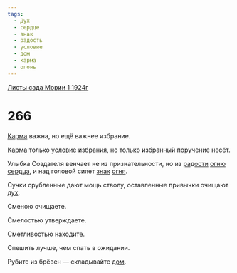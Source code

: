 ```yaml
---
tags:
  - Дух
  - сердце
  - знак
  - радость
  - условие
  - дом
  - карма
  - огонь
---
```


[Листы сада Мории 1 1924г](/agni/1924)

# 266
[Карма](/tag/#карма) важна, но ещё важнее избрание.   

[Карма](/tag/#карма) только [условие](/tag/#условие) избрания, но только избранный поручение несёт.   

Улыбка Создателя венчает не из признательности, но из [радости](/tag/#радость) [огню](/tag/#огонь) [сердца](/tag/#сердце), и над головой сияет [знак](/tag/#знак) [огня](/tag/#огонь).   

Сучки срубленные дают мощь стволу, оставленные привычки очищают [дух](/tag/#Дух).   

Сменою очищаете.   

Смелостью утверждаете.   

Сметливостью находите.   

Спешить лучше, чем спать в ожидании.   

Рубите из брёвен — складывайте [дом](/tag/#дом).   

